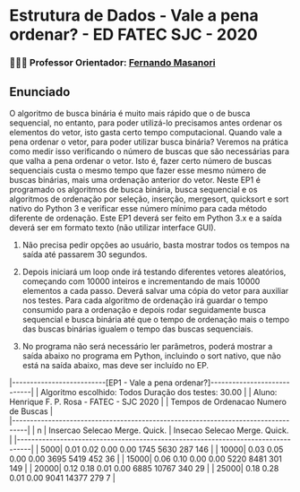 # Estrutura de Dados - Vale a pena ordenar? - ED FATEC SJC - 2020

### 👨🏽‍🏫 Professor Orientador: [Fernando Masanori](https://github.com/fmasanori)

## Enunciado

O algoritmo de busca binária é muito mais rápido que o de busca sequencial, no entanto, para poder utilizá-lo precisamos antes ordenar os elementos do vetor, isto gasta certo tempo computacional. Quando vale a pena ordenar o vetor, para poder utilizar busca binária? Veremos na prática como medir isso verificando o número de buscas que são necessárias para que valha a pena ordenar o vetor. Isto é, fazer certo número de buscas sequenciais custa o mesmo tempo que fazer esse mesmo número de buscas binárias, mais uma ordenação anterior do vetor. Neste EP1 é programado os algoritmos de busca binária, busca sequencial e os algoritmos de ordenação por seleção, inserção, mergesort, quicksort e sort nativo do Python 3 e verificar esse número mínimo para cada método diferente de ordenação. Este EP1 deverá ser feito em Python 3.x e a saída deverá ser em formato texto (não utilizar interface GUI). 

1. Não precisa pedir opções ao usuário, basta mostrar todos os tempos na saída até passarem 30 segundos. 

2. Depois iniciará um loop onde irá testando diferentes vetores aleatórios, começando com 10000 inteiros e incrementando de mais 10000 elementos a cada passo. Deverá salvar uma cópia do vetor para auxiliar nos testes. Para cada algoritmo de ordenação  irá guardar o tempo consumido para a ordenação e depois rodar seguidamente busca sequencial e busca binária até que o tempo de ordenação mais o tempo das buscas binárias igualem o tempo das buscas sequenciais. 

3. No programa não será necessário ler parâmetros, poderá mostrar a saída abaixo no programa em Python, incluindo o sort nativo, que não está na saída abaixo, mas deve ser incluído no EP.

|--------------------------[EP1 - Vale a pena ordenar?]----------------------------|
|     Algoritmo escolhido: Todos                 Duração dos testes: 30.00         |
|     Aluno: Henrique F. P. Rosa - FATEC - SJC 2020                                |
|                Tempos de Ordenacao                 Numero de Buscas              |  
|----------------------------------------------------------------------------------|
|   n   | Insercao  Selecao  Merge.  Quick.   |   Insecao  Selecao  Merge.  Quick. |
|----------------------------------------------------------------------------------|
|   5000|   0.01      0.02    0.00    0.00          1745     5630    287     146   |
|  10000|   0.03      0.05    0.00    0.00          3695     5419    452      36   |
|  15000|   0.06      0.10    0.00    0.00          5220     8481    301     149   |
|  20000|   0.12      0.18    0.01    0.00          6885    10767    340      29   |
|  25000|   0.18      0.28    0.01    0.00          9041    14377    279       7   |
